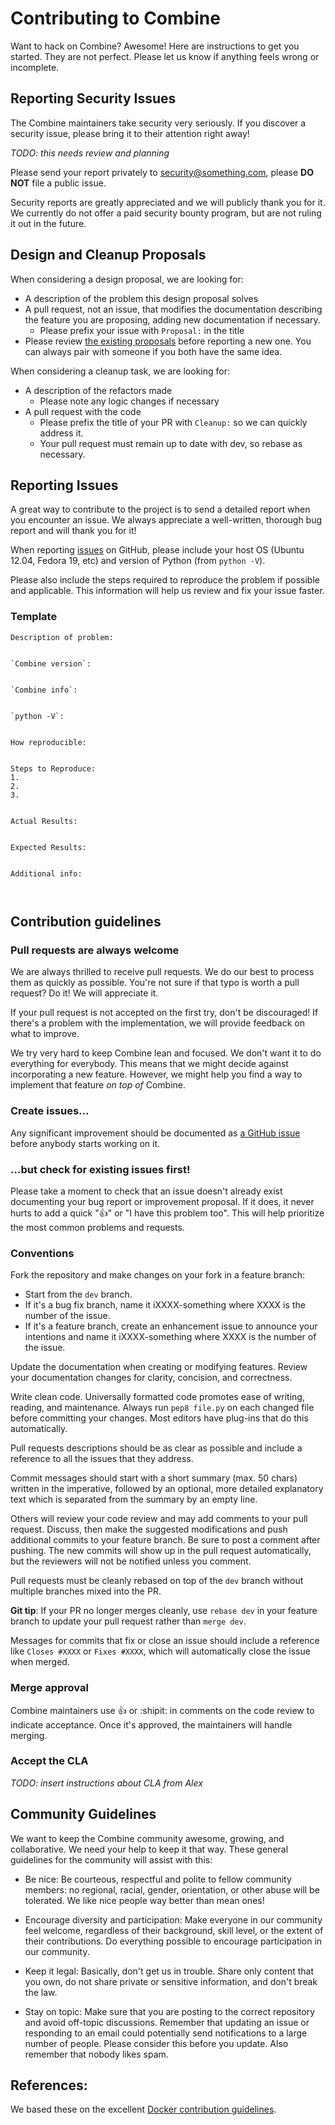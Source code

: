 # Contributing to Combine

Want to hack on Combine? Awesome! Here are instructions to get you started. They are not perfect. Please let us know if anything feels wrong or incomplete. 

## Reporting Security Issues

The Combine maintainers take security very seriously. If you discover a security issue, please bring it to their attention right away!

_TODO: this needs review and planning_

Please send your report privately to [security@something.com](mailto:security@something.com), please **DO NOT** file a public issue.

Security reports are greatly appreciated and we will publicly thank you for it. We currently do not offer a paid security bounty program, but are not ruling it out in the future.

## Design and Cleanup Proposals

When considering a design proposal, we are looking for:

* A description of the problem this design proposal solves
* A pull request, not an issue, that modifies the documentation describing the feature you are proposing, adding new documentation if necessary.
  * Please prefix your issue with `Proposal:` in the title
* Please review [the existing proposals](https://github.com/mlsecproject/combine/pulls?q=is%3Aopen+is%3Apr+label%3AProposal) before reporting a new one. You can always pair with someone if you both have the same idea.

When considering a cleanup task, we are looking for:

* A description of the refactors made
  * Please note any logic changes if necessary
* A pull request with the code
  * Please prefix the title of your PR with `Cleanup:` so we can quickly address it.
  * Your pull request must remain up to date with dev, so rebase as
    necessary.

## Reporting Issues

A great way to contribute to the project is to send a detailed report when you encounter an issue. We always appreciate a well-written, thorough bug report and will thank you for it!

When reporting [issues](https://github.com/mlsecproject/combine/issues) on GitHub, please include your host OS (Ubuntu 12.04, Fedora 19, etc) and version of Python (from `python -V`).

Please also include the steps required to reproduce the problem if possible and applicable.  This information will help us review and fix your issue faster.

### Template

```
Description of problem:


`Combine version`:


`Combine info`:


`python -V`:


How reproducible:


Steps to Reproduce:
1.
2.
3.


Actual Results:


Expected Results:


Additional info:



```

## Contribution guidelines

### Pull requests are always welcome

We are always thrilled to receive pull requests. We do our best to process them as quickly as possible. You're not sure if that typo is worth a pull request? Do it! We will appreciate it.

If your pull request is not accepted on the first try, don't be discouraged! If there's a problem with the implementation, we will provide feedback on what to improve.

We try very hard to keep Combine lean and focused. We don't want it to do everything for everybody. This means that we might decide against incorporating a new feature. However, we might help you find a way to implement that feature *on top of* Combine.

### Create issues...

Any significant improvement should be documented as [a GitHub issue](https://github.com/mlsecproject/combine/issues) before anybody starts working on it.

### ...but check for existing issues first!

Please take a moment to check that an issue doesn't already exist documenting your bug report or improvement proposal. If it does, it never hurts to add a quick ":+1:" or "I have this problem too". This will help prioritize the most common problems and requests.

### Conventions

Fork the repository and make changes on your fork in a feature branch:

* Start from the `dev` branch.
* If it's a bug fix branch, name it iXXXX-something where XXXX is the number of the issue.
* If it's a feature branch, create an enhancement issue to announce your intentions and name it iXXXX-something where XXXX is the number of the issue.

Update the documentation when creating or modifying features. Review your documentation changes for clarity, concision, and correctness.

Write clean code. Universally formatted code promotes ease of writing, reading, and maintenance. Always run `pep8 file.py` on each changed file before committing your changes. Most editors have plug-ins that do this automatically.

Pull requests descriptions should be as clear as possible and include a reference to all the issues that they address.

Commit messages should start with a short summary (max. 50 chars) written in the imperative, followed by an optional, more detailed explanatory text which is separated from the summary by an empty line.

Others will review your code review and may add comments to your pull request. Discuss, then make the suggested modifications and push additional commits to your feature branch. Be sure to post a comment after pushing. The new commits will show up in the pull request automatically, but the reviewers will not be notified unless you comment.

Pull requests must be cleanly rebased on top of the `dev` branch without multiple branches mixed into the PR.

**Git tip**: If your PR no longer merges cleanly, use `rebase dev` in your feature branch to update your pull request rather than `merge dev`.

Messages for commits that fix or close an issue should include a reference like `Closes #XXXX` or `Fixes #XXXX`, which will automatically close the issue when merged.

### Merge approval

Combine maintainers use :+1: or :shipit: in comments on the code review to indicate acceptance. Once it's approved, the maintainers will handle merging.

### Accept the CLA

_TODO: insert instructions about CLA from Alex_

## Community Guidelines

We want to keep the Combine community awesome, growing, and collaborative. We need your help to keep it that way. These general guidelines for the community will assist with this:

* Be nice: Be courteous, respectful and polite to fellow community members: no regional, racial, gender, orientation, or other abuse will be tolerated. We like nice people way better than mean ones!

* Encourage diversity and participation: Make everyone in our community feel welcome, regardless of their background, skill level, or the extent of their contributions. Do everything possible to encourage participation in our community.

* Keep it legal: Basically, don't get us in trouble. Share only content that you own, do not share private or sensitive information, and don't break the law.

* Stay on topic: Make sure that you are posting to the correct repository and avoid off-topic discussions. Remember that updating an issue or responding to an email could potentially send notifications to a large number of people. Please consider this before you update. Also remember that nobody likes spam.

## References:
We based these on the excellent [Docker contribution guidelines](https://github.com/docker/docker/blob/master/CONTRIBUTING.md).
